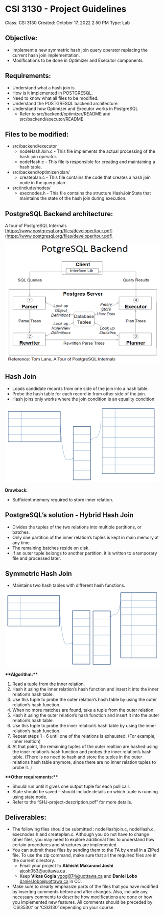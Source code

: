 # CSI 3130 - Project Guidelines

Class: CSI 3130
Created: October 17, 2022 2:50 PM
Type: Lab

## Objective:

- Implement a new symmetric hash join query operator replacing the current hash join implementation.
- Modifications to be done in Optimizer and Executor components.

## Requirements:

- Understand what a hash join is.
- How is it implemented in POSTGRESQL.
- Need to know what all files to be modified.
- Understand the POSTGRESQL backend architecture.
- Understand how Optimizer and Executor works in PostgreSQL
  - Refer to src/backend/optimizer/README and src/backend/executor/README

## Files to be modified:

- src/backend/executor
  - nodeHashJoin.c - This file implements the actual processing of the hash join operator.
  - nodeHash.c - This file is responsible for creating and maintaining a hash table.
- src/backend/optimizer/plan/
  - createplan.c - This file contains the code that creates a hash join node in the query plan.
- src/include/nodes/
  - execnodes.h - This file contains the structure HashJoinState that maintains the state of the hash join during execution.

## PostgreSQL Backend architecture:

A tour of PostgreSQL Internals [https://www.postgresql.org/files/developer/tour.pdf](https://www.postgresql.org/files/developer/tour.pdf)

![Untitled](Project%20Guidelines/Untitled.png)

## Hash Join

- Loads candidate records from one side of the join into a hash table.
- Probe the hash table for each record in from other side of the join.
- Hash joins only works where the join condition is an equality condition.

![Untitled](Project%20Guidelines/Untitled%201.png)

**Drawback:**

- Sufficient memory required to store inner relation.

## PostgreSQL’s solution - Hybrid Hash Join

- Divides the tuples of the two relations into multiple partitions, or batches.
- Only one partition of the inner relation’s tuples is kept in main memory at any time.
- The remaining batches reside on disk.
- If an outer tuple belongs to another partition, it is written to a temporary file and processed later.

## Symmetric Hash Join

- Maintains two hash tables with different hash functions.

![Untitled](Project%20Guidelines/Untitled%202.png)

********\*\*********Algorithm:********\*\*********

1. Read a tuple from the inner relation.
2. Hash it using the inner relation’s hash function and insert it into the inner relation’s hash table.
3. Use this tuple to probe the outer relation’s hash table by using the outer relation’s hash function.
4. When no more matches are found, take a tuple from the outer relation.
5. Hash it using the outer relation’s hash function and insert it into the outer relation’s hash table.
6. Use this tuple to probe the inner relation’s hash table by using the inner relation’s hash function.
7. Repeat steps 1 - 6 until one of the relations is exhausted. (For example, inner realtion)
8. At that point, the remaining tuples of the outer realtion are hashed using the inner relation’s hash function and probes the inner relation’s hash table. (There is no need to hash and store the tuples in the outer relations hash table anymore, since there are no inner relation tuples to probe it. )

******************\*\*******************Other requirements:******************\*\*******************

- Should run until it gives one output tuple for each pull call.
- State should be saved – should include details on which tuple is running using state node.
- Refer to the “SHJ-project-description.pdf” for more details.

## Deliverables:

- The following files should be submitted : nodeHashjoin.c, nodeHash.c, execnodes.h and createplan.c. Although you do not have to change other files, you may need to explore additional files to understand how certain procedures and structures are implemented.
- You can submit these files by sending them to the TA by email in a ZIPed file. To use the zip command, make sure that all the required files are in the current directory.
  - Email your project to **Abhisht Makarand Joshi** [ajosh053@uottawa.ca](mailto:ajosh053@uottawa.ca) .
  - Keep **Vikas Gogia** [vgogi074@uottawa.ca](mailto:vgogi074@uottawa.ca) and **Daniel Lobo** [daniel.lobo@uottawa.ca](mailto:daniel.lobo@uottawa.ca) in CC.
- Make sure to clearly emphasize parts of the files that you have modified by inserting comments before and after changes. Also, include any necessary comments to describe how modifications are done or how you implemented new features. All comments should be preceded by ’CSI3530:’ or ‘CSI3130’ depending on your course.
